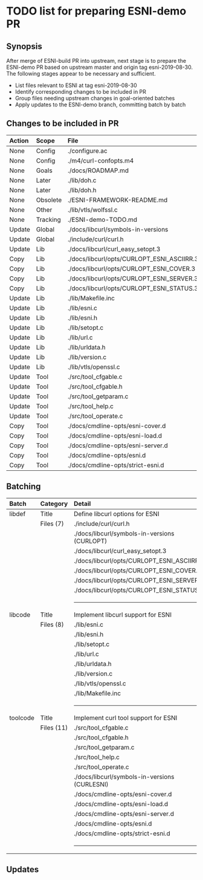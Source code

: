 # TODO list for preparing ESNI-demo PR

## Synopsis

After merge of ESNI-build PR into upstream, next stage is to prepare
the ESNI-demo PR based on upstream master and origin tag
esni-2019-08-30. The following stages appear to be necessary and
sufficient.

-   List files relevant to ESNI at tag esni-2019-08-30
-   Identify corresponding changes to be included in PR
-   Group files needing upstream changes in goal-oriented batches
-   Apply updates to the ESNI-demo branch, committing batch by batch

## Changes to be included in PR

| Action | Scope    | File                                         |
|:-------|:---------|:---------------------------------------------|
| None   | Config   | ./configure.ac                               |
| None   | Config   | ./m4/curl-confopts.m4                        |
| None   | Goals    | ./docs/ROADMAP.md                            |
| None   | Later    | ./lib/doh.c                                  |
| None   | Later    | ./lib/doh.h                                  |
| None   | Obsolete | ./ESNI-FRAMEWORK-README.md                   |
| None   | Other    | ./lib/vtls/wolfssl.c                         |
| None   | Tracking | ./ESNI-demo-TODO.md                          |
| Update | Global   | ./docs/libcurl/symbols-in-versions           |
| Update | Global   | ./include/curl/curl.h                        |
| Update | Lib      | ./docs/libcurl/curl\_easy\_setopt.3          |
| Copy   | Lib      | ./docs/libcurl/opts/CURLOPT\_ESNI\_ASCIIRR.3 |
| Copy   | Lib      | ./docs/libcurl/opts/CURLOPT\_ESNI\_COVER.3   |
| Copy   | Lib      | ./docs/libcurl/opts/CURLOPT\_ESNI\_SERVER.3  |
| Copy   | Lib      | ./docs/libcurl/opts/CURLOPT\_ESNI\_STATUS.3  |
| Update | Lib      | ./lib/Makefile.inc                           |
| Update | Lib      | ./lib/esni.c                                 |
| Update | Lib      | ./lib/esni.h                                 |
| Update | Lib      | ./lib/setopt.c                               |
| Update | Lib      | ./lib/url.c                                  |
| Update | Lib      | ./lib/urldata.h                              |
| Update | Lib      | ./lib/version.c                              |
| Update | Lib      | ./lib/vtls/openssl.c                         |
| Update | Tool     | ./src/tool\_cfgable.c                        |
| Update | Tool     | ./src/tool\_cfgable.h                        |
| Update | Tool     | ./src/tool\_getparam.c                       |
| Update | Tool     | ./src/tool\_help.c                           |
| Update | Tool     | ./src/tool\_operate.c                        |
| Copy   | Tool     | ./docs/cmdline-opts/esni-cover.d             |
| Copy   | Tool     | ./docs/cmdline-opts/esni-load.d              |
| Copy   | Tool     | ./docs/cmdline-opts/esni-server.d            |
| Copy   | Tool     | ./docs/cmdline-opts/esni.d                   |
| Copy   | Tool     | ./docs/cmdline-opts/strict-esni.d            |

## Batching

| Batch    | Category   | Detail                                        |
| :----    | :-------   | :-----                                        |
| libdef   | Title      | Define libcurl options for ESNI               |
|          | Files (7)  | ./include/curl/curl.h                         |
|          |            | ./docs/libcurl/symbols-in-versions (CURLOPT)  |
|          |            | ./docs/libcurl/curl\_easy\_setopt.3           |
|          |            | ./docs/libcurl/opts/CURLOPT\_ESNI\_ASCIIRR.3  |
|          |            | ./docs/libcurl/opts/CURLOPT\_ESNI\_COVER.3    |
|          |            | ./docs/libcurl/opts/CURLOPT\_ESNI\_SERVER.3   |
|          |            | ./docs/libcurl/opts/CURLOPT\_ESNI\_STATUS.3   |
|          |            | <hr />                                        |
| libcode  | Title      | Implement libcurl support for ESNI            |
|          | Files (8)  | ./lib/esni.c                                  |
|          |            | ./lib/esni.h                                  |
|          |            | ./lib/setopt.c                                |
|          |            | ./lib/url.c                                   |
|          |            | ./lib/urldata.h                               |
|          |            | ./lib/version.c                               |
|          |            | ./lib/vtls/openssl.c                          |
|          |            | ./lib/Makefile.inc                            |
|          |            | <hr />                                        |
| toolcode | Title      | Implement curl tool support for ESNI          |
|          | Files (11) | ./src/tool\_cfgable.c                         |
|          |            | ./src/tool\_cfgable.h                         |
|          |            | ./src/tool\_getparam.c                        |
|          |            | ./src/tool\_help.c                            |
|          |            | ./src/tool\_operate.c                         |
|          |            | ./docs/libcurl/symbols-in-versions (CURLESNI) |
|          |            | ./docs/cmdline-opts/esni-cover.d              |
|          |            | ./docs/cmdline-opts/esni-load.d               |
|          |            | ./docs/cmdline-opts/esni-server.d             |
|          |            | ./docs/cmdline-opts/esni.d                    |
|          |            | ./docs/cmdline-opts/strict-esni.d             |
|          |            | <hr />                                        |

## Updates

